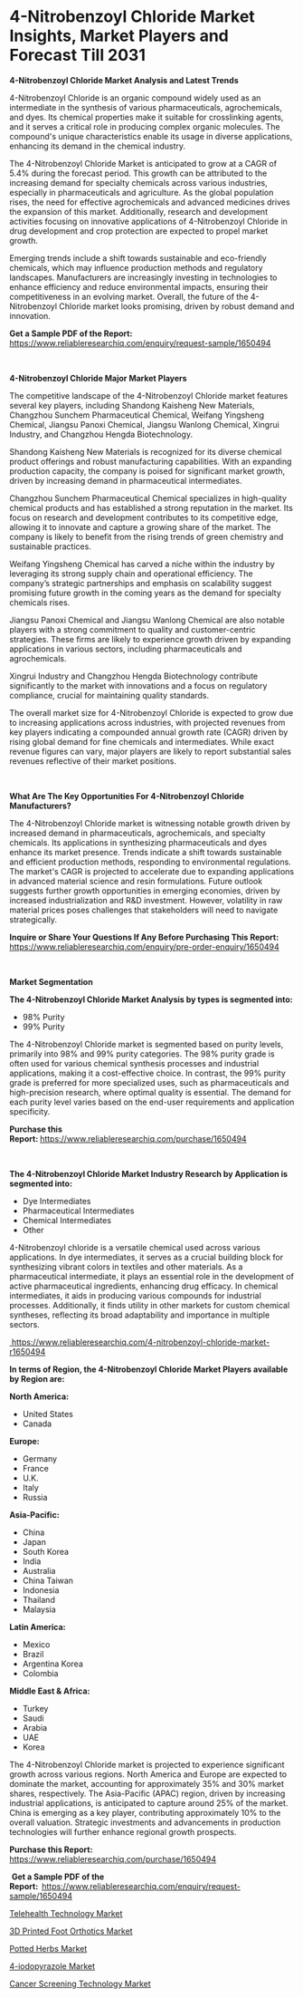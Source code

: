 <p><h1>4-Nitrobenzoyl Chloride Market Insights, Market Players and Forecast Till 2031</h1></p><p><strong>4-Nitrobenzoyl Chloride Market Analysis and Latest Trends</strong></p>
<p><p>4-Nitrobenzoyl Chloride is an organic compound widely used as an intermediate in the synthesis of various pharmaceuticals, agrochemicals, and dyes. Its chemical properties make it suitable for crosslinking agents, and it serves a critical role in producing complex organic molecules. The compound's unique characteristics enable its usage in diverse applications, enhancing its demand in the chemical industry.</p><p>The 4-Nitrobenzoyl Chloride Market is anticipated to grow at a CAGR of 5.4% during the forecast period. This growth can be attributed to the increasing demand for specialty chemicals across various industries, especially in pharmaceuticals and agriculture. As the global population rises, the need for effective agrochemicals and advanced medicines drives the expansion of this market. Additionally, research and development activities focusing on innovative applications of 4-Nitrobenzoyl Chloride in drug development and crop protection are expected to propel market growth. </p><p>Emerging trends include a shift towards sustainable and eco-friendly chemicals, which may influence production methods and regulatory landscapes. Manufacturers are increasingly investing in technologies to enhance efficiency and reduce environmental impacts, ensuring their competitiveness in an evolving market. Overall, the future of the 4-Nitrobenzoyl Chloride market looks promising, driven by robust demand and innovation.</p></p>
<p><strong>Get a Sample PDF of the Report:&nbsp;</strong> <a href="https://www.reliableresearchiq.com/enquiry/request-sample/1650494?utm_campaign=104&utm_medium=2&utm_source=Github&utm_content=ia&utm_term=26092024&utm_id=4-nitrobenzoyl-chloride">https://www.reliableresearchiq.com/enquiry/request-sample/1650494</a></p>
<p>&nbsp;</p>
<p><strong>4-Nitrobenzoyl Chloride Major Market Players</strong></p>
<p><p>The competitive landscape of the 4-Nitrobenzoyl Chloride market features several key players, including Shandong Kaisheng New Materials, Changzhou Sunchem Pharmaceutical Chemical, Weifang Yingsheng Chemical, Jiangsu Panoxi Chemical, Jiangsu Wanlong Chemical, Xingrui Industry, and Changzhou Hengda Biotechnology. </p><p>Shandong Kaisheng New Materials is recognized for its diverse chemical product offerings and robust manufacturing capabilities. With an expanding production capacity, the company is poised for significant market growth, driven by increasing demand in pharmaceutical intermediates.</p><p>Changzhou Sunchem Pharmaceutical Chemical specializes in high-quality chemical products and has established a strong reputation in the market. Its focus on research and development contributes to its competitive edge, allowing it to innovate and capture a growing share of the market. The company is likely to benefit from the rising trends of green chemistry and sustainable practices.</p><p>Weifang Yingsheng Chemical has carved a niche within the industry by leveraging its strong supply chain and operational efficiency. The company’s strategic partnerships and emphasis on scalability suggest promising future growth in the coming years as the demand for specialty chemicals rises.</p><p>Jiangsu Panoxi Chemical and Jiangsu Wanlong Chemical are also notable players with a strong commitment to quality and customer-centric strategies. These firms are likely to experience growth driven by expanding applications in various sectors, including pharmaceuticals and agrochemicals.</p><p>Xingrui Industry and Changzhou Hengda Biotechnology contribute significantly to the market with innovations and a focus on regulatory compliance, crucial for maintaining quality standards.</p><p>The overall market size for 4-Nitrobenzoyl Chloride is expected to grow due to increasing applications across industries, with projected revenues from key players indicating a compounded annual growth rate (CAGR) driven by rising global demand for fine chemicals and intermediates. While exact revenue figures can vary, major players are likely to report substantial sales revenues reflective of their market positions.</p></p>
<p>&nbsp;</p>
<p><strong>What Are The Key Opportunities For 4-Nitrobenzoyl Chloride Manufacturers?</strong></p>
<p><p>The 4-Nitrobenzoyl Chloride market is witnessing notable growth driven by increased demand in pharmaceuticals, agrochemicals, and specialty chemicals. Its applications in synthesizing pharmaceuticals and dyes enhance its market presence. Trends indicate a shift towards sustainable and efficient production methods, responding to environmental regulations. The market's CAGR is projected to accelerate due to expanding applications in advanced material science and resin formulations. Future outlook suggests further growth opportunities in emerging economies, driven by increased industrialization and R&D investment. However, volatility in raw material prices poses challenges that stakeholders will need to navigate strategically.</p></p>
<p><strong>Inquire or Share Your Questions If Any Before Purchasing This Report:</strong> <a href="https://www.reliableresearchiq.com/enquiry/pre-order-enquiry/1650494?utm_campaign=104&utm_medium=2&utm_source=Github&utm_content=ia&utm_term=26092024&utm_id=4-nitrobenzoyl-chloride">https://www.reliableresearchiq.com/enquiry/pre-order-enquiry/1650494</a></p>
<p>&nbsp;</p>
<p><strong>Market Segmentation</strong></p>
<p><strong>The 4-Nitrobenzoyl Chloride Market Analysis by types is segmented into:</strong></p>
<p><ul><li>98% Purity</li><li>99% Purity</li></ul></p>
<p><p>The 4-Nitrobenzoyl Chloride market is segmented based on purity levels, primarily into 98% and 99% purity categories. The 98% purity grade is often used for various chemical synthesis processes and industrial applications, making it a cost-effective choice. In contrast, the 99% purity grade is preferred for more specialized uses, such as pharmaceuticals and high-precision research, where optimal quality is essential. The demand for each purity level varies based on the end-user requirements and application specificity.</p></p>
<p><strong>Purchase this Report:&nbsp;</strong><a href="https://www.reliableresearchiq.com/purchase/1650494?utm_campaign=104&utm_medium=2&utm_source=Github&utm_content=ia&utm_term=26092024&utm_id=4-nitrobenzoyl-chloride">https://www.reliableresearchiq.com/purchase/1650494</a></p>
<p>&nbsp;</p>
<p><strong>The 4-Nitrobenzoyl Chloride Market Industry Research by Application is segmented into:</strong></p>
<p><ul><li>Dye Intermediates</li><li>Pharmaceutical Intermediates</li><li>Chemical Intermediates</li><li>Other</li></ul></p>
<p><p>4-Nitrobenzoyl chloride is a versatile chemical used across various applications. In dye intermediates, it serves as a crucial building block for synthesizing vibrant colors in textiles and other materials. As a pharmaceutical intermediate, it plays an essential role in the development of active pharmaceutical ingredients, enhancing drug efficacy. In chemical intermediates, it aids in producing various compounds for industrial processes. Additionally, it finds utility in other markets for custom chemical syntheses, reflecting its broad adaptability and importance in multiple sectors.</p></p>
<p><a href="https://www.reliableresearchiq.com/4-nitrobenzoyl-chloride-market-r1650494?utm_campaign=104&utm_medium=2&utm_source=Github&utm_content=ia&utm_term=26092024&utm_id=4-nitrobenzoyl-chloride">&nbsp;https://www.reliableresearchiq.com/4-nitrobenzoyl-chloride-market-r1650494</a></p>
<p><strong>In terms of Region, the 4-Nitrobenzoyl Chloride Market Players available by Region are:</strong></p>
<p>
    <p> <strong> North America: </strong>
        <ul>
            <li>United States</li>
            <li>Canada</li>
        </ul>
        </p> 
    <p> <strong> Europe: </strong>
        <ul>
            <li>Germany</li>
            <li>France</li>
            <li>U.K.</li>
            <li>Italy</li>
            <li>Russia</li>
        </ul>
        </p> 
    <p> <strong> Asia-Pacific: </strong>
        <ul>
            <li>China</li>
            <li>Japan</li>
            <li>South Korea</li>
            <li>India</li>
            <li>Australia</li>
            <li>China Taiwan</li>
            <li>Indonesia</li>
            <li>Thailand</li>
            <li>Malaysia</li>
        </ul>
        </p> 
    <p> <strong> Latin America: </strong>
        <ul>
            <li>Mexico</li>
            <li>Brazil</li>
            <li>Argentina Korea</li>
            <li>Colombia</li>
        </ul>
        </p> 
    <p> <strong> Middle East & Africa: </strong>
        <ul>
            <li>Turkey</li>
            <li>Saudi</li>
            <li>Arabia</li>
            <li>UAE</li>
            <li>Korea</li>
        </ul>
    </p>
    </p>
<p><p>The 4-Nitrobenzoyl Chloride market is projected to experience significant growth across various regions. North America and Europe are expected to dominate the market, accounting for approximately 35% and 30% market shares, respectively. The Asia-Pacific (APAC) region, driven by increasing industrial applications, is anticipated to capture around 25% of the market. China is emerging as a key player, contributing approximately 10% to the overall valuation. Strategic investments and advancements in production technologies will further enhance regional growth prospects.</p></p>
<p><strong>Purchase this Report: </strong><a href="https://www.reliableresearchiq.com/purchase/1650494?utm_campaign=104&utm_medium=2&utm_source=Github&utm_content=ia&utm_term=26092024&utm_id=4-nitrobenzoyl-chloride">https://www.reliableresearchiq.com/purchase/1650494</a></p>
<p>&nbsp;<strong>Get a Sample PDF of the Report:&nbsp;&nbsp;</strong><a href="https://www.reliableresearchiq.com/enquiry/request-sample/1650494?utm_campaign=104&utm_medium=2&utm_source=Github&utm_content=ia&utm_term=26092024&utm_id=4-nitrobenzoyl-chloride">https://www.reliableresearchiq.com/enquiry/request-sample/1650494</a></p>
<p><strong></strong></p>
<p><p><a href="https://www.linkedin.com/pulse/what-growth-opportunities-challenges-telehealth-technology-keolc?trackingId=qFcLPZhmQK2HbjPV1eWChg%3D%3D&utm_campaign=104&utm_medium=2&utm_source=Github&utm_content=ia&utm_term=26092024&utm_id=4-nitrobenzoyl-chloride">Telehealth Technology Market</a></p><p><a href="https://issuu.com/reportprime-2/docs/3d-printed-foot-orthotics-market-si_809469efb8f3b9?utm_campaign=104&utm_medium=2&utm_source=Github&utm_content=ia&utm_term=26092024&utm_id=4-nitrobenzoyl-chloride">3D Printed Foot Orthotics Market</a></p><p><a href="https://issuu.com/reportprime-2/docs/potted-herbs-market-size-2030.pptx_7e9ff8e292947d?utm_campaign=104&utm_medium=2&utm_source=Github&utm_content=ia&utm_term=26092024&utm_id=4-nitrobenzoyl-chloride">Potted Herbs Market</a></p><p><a href="https://github.com/MelgarBasny/Market-Research-Report-List-1/blob/main/4-iodopyrazole-market.md?utm_campaign=104&utm_medium=2&utm_source=Github&utm_content=ia&utm_term=26092024&utm_id=4-nitrobenzoyl-chloride">4-iodopyrazole Market</a></p><p><a href="https://www.linkedin.com/pulse/market-insights-global-cancer-screening-technology-forecast-g4gdc?trackingId=J5dAAnX9Ri%2BI11reHT52Pw%3D%3D&utm_campaign=104&utm_medium=2&utm_source=Github&utm_content=ia&utm_term=26092024&utm_id=4-nitrobenzoyl-chloride">Cancer Screening Technology Market</a></p></p>